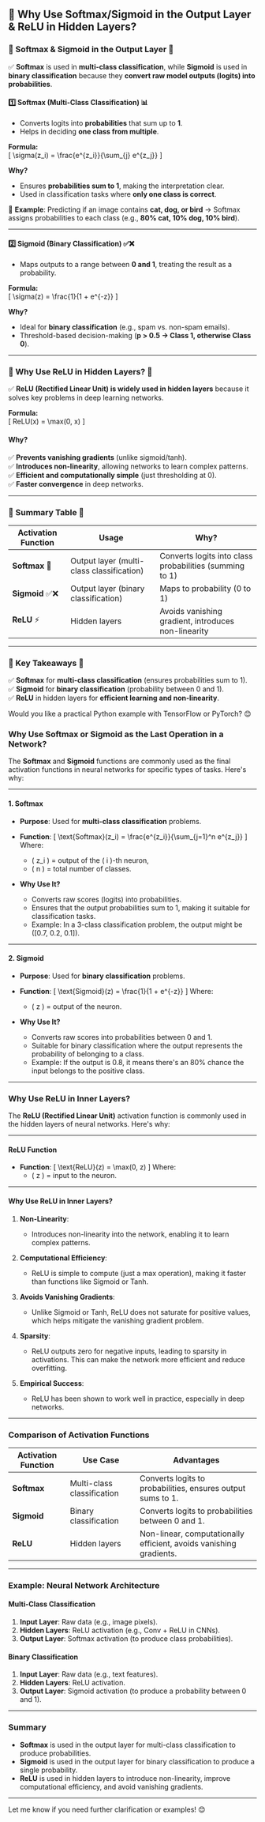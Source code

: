 ## **📌 Why Use Softmax/Sigmoid in the Output Layer & ReLU in Hidden Layers?**  

### **🔹 Softmax & Sigmoid in the Output Layer 🎯**  
✅ **Softmax** is used in **multi-class classification**, while **Sigmoid** is used in **binary classification** because they **convert raw model outputs (logits) into probabilities**.  

#### **1️⃣ Softmax (Multi-Class Classification) 📊**  
- Converts logits into **probabilities** that sum up to **1**.  
- Helps in deciding **one class from multiple**.  

**Formula:**  
\[
\sigma(z_i) = \frac{e^{z_i}}{\sum_{j} e^{z_j}}
\]
  
**Why?**  
- Ensures **probabilities sum to 1**, making the interpretation clear.  
- Used in classification tasks where **only one class is correct**.  

🔹 **Example**: Predicting if an image contains **cat, dog, or bird** → Softmax assigns probabilities to each class (e.g., **80% cat, 10% dog, 10% bird**).  

---

#### **2️⃣ Sigmoid (Binary Classification) ✅❌**  
- Maps outputs to a range between **0 and 1**, treating the result as a probability.  

**Formula:**  
\[
\sigma(z) = \frac{1}{1 + e^{-z}}
\]

**Why?**  
- Ideal for **binary classification** (e.g., spam vs. non-spam emails).  
- Threshold-based decision-making (**p > 0.5 → Class 1, otherwise Class 0**).  

---

### **🔹 Why Use ReLU in Hidden Layers? 🚀**  
✅ **ReLU (Rectified Linear Unit) is widely used in hidden layers** because it solves key problems in deep learning networks.  

**Formula:**  
\[
ReLU(x) = \max(0, x)
\]

#### **Why?**  
✅ **Prevents vanishing gradients** (unlike sigmoid/tanh).  
✅ **Introduces non-linearity**, allowing networks to learn complex patterns.  
✅ **Efficient and computationally simple** (just thresholding at 0).  
✅ **Faster convergence** in deep networks.  

---

### **🔹 Summary Table 📝**  

| **Activation Function** | **Usage** | **Why?** |
|----------------|------------|--------|
| **Softmax** 🎯 | Output layer (multi-class classification) | Converts logits into class probabilities (summing to 1) |
| **Sigmoid** ✅❌ | Output layer (binary classification) | Maps to probability (0 to 1) |
| **ReLU** ⚡ | Hidden layers | Avoids vanishing gradient, introduces non-linearity |

---

### **🔹 Key Takeaways 🎯**  
✅ **Softmax** for **multi-class classification** (ensures probabilities sum to 1).  
✅ **Sigmoid** for **binary classification** (probability between 0 and 1).  
✅ **ReLU** in hidden layers for **efficient learning and non-linearity**.  

Would you like a practical Python example with TensorFlow or PyTorch? 😊




### **Why Use Softmax or Sigmoid as the Last Operation in a Network?**

The **Softmax** and **Sigmoid** functions are commonly used as the final activation functions in neural networks for specific types of tasks. Here's why:

---

#### **1. Softmax**
- **Purpose**: Used for **multi-class classification** problems.
- **Function**:
  \[
  \text{Softmax}(z_i) = \frac{e^{z_i}}{\sum_{j=1}^n e^{z_j}}
  \]
  Where:
  - \( z_i \) = output of the \( i \)-th neuron,
  - \( n \) = total number of classes.

- **Why Use It?**
  - Converts raw scores (logits) into probabilities.
  - Ensures that the output probabilities sum to 1, making it suitable for classification tasks.
  - Example: In a 3-class classification problem, the output might be \([0.7, 0.2, 0.1]\).

---

#### **2. Sigmoid**
- **Purpose**: Used for **binary classification** problems.
- **Function**:
  \[
  \text{Sigmoid}(z) = \frac{1}{1 + e^{-z}}
  \]
  Where:
  - \( z \) = output of the neuron.

- **Why Use It?**
  - Converts raw scores into probabilities between 0 and 1.
  - Suitable for binary classification where the output represents the probability of belonging to a class.
  - Example: If the output is 0.8, it means there's an 80% chance the input belongs to the positive class.

---

### **Why Use ReLU in Inner Layers?**

The **ReLU (Rectified Linear Unit)** activation function is commonly used in the hidden layers of neural networks. Here's why:

---

#### **ReLU Function**
- **Function**:
  \[
  \text{ReLU}(z) = \max(0, z)
  \]
  Where:
  - \( z \) = input to the neuron.

---

#### **Why Use ReLU in Inner Layers?**
1. **Non-Linearity**:
   - Introduces non-linearity into the network, enabling it to learn complex patterns.

2. **Computational Efficiency**:
   - ReLU is simple to compute (just a max operation), making it faster than functions like Sigmoid or Tanh.

3. **Avoids Vanishing Gradients**:
   - Unlike Sigmoid or Tanh, ReLU does not saturate for positive values, which helps mitigate the vanishing gradient problem.

4. **Sparsity**:
   - ReLU outputs zero for negative inputs, leading to sparsity in activations. This can make the network more efficient and reduce overfitting.

5. **Empirical Success**:
   - ReLU has been shown to work well in practice, especially in deep networks.

---

### **Comparison of Activation Functions**

| **Activation Function** | **Use Case**                     | **Advantages**                                                                 |
|-------------------------|----------------------------------|-------------------------------------------------------------------------------|
| **Softmax**             | Multi-class classification       | Converts logits to probabilities, ensures output sums to 1.                   |
| **Sigmoid**             | Binary classification            | Converts logits to probabilities between 0 and 1.                             |
| **ReLU**                | Hidden layers                   | Non-linear, computationally efficient, avoids vanishing gradients.             |

---

### **Example: Neural Network Architecture**

#### **Multi-Class Classification**
1. **Input Layer**: Raw data (e.g., image pixels).
2. **Hidden Layers**: ReLU activation (e.g., Conv + ReLU in CNNs).
3. **Output Layer**: Softmax activation (to produce class probabilities).

#### **Binary Classification**
1. **Input Layer**: Raw data (e.g., text features).
2. **Hidden Layers**: ReLU activation.
3. **Output Layer**: Sigmoid activation (to produce a probability between 0 and 1).

---

### **Summary**
- **Softmax** is used in the output layer for multi-class classification to produce probabilities.
- **Sigmoid** is used in the output layer for binary classification to produce a single probability.
- **ReLU** is used in hidden layers to introduce non-linearity, improve computational efficiency, and avoid vanishing gradients.

---

Let me know if you need further clarification or examples! 😊
